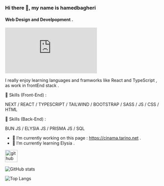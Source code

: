 ### Hi there 👋, my name is hamedbagheri
#### Web Design and Develpopment .
![Web Design and Develpopment](https://biaupload.com/do.php?imgf=org-66346cf1392c1.jpg)

I really enjoy learning languages and framworks like React and TypeScript , as work in frontEnd stack .

🎯 Skills (Front-End) : 

NEXT / REACT / TYPESCRIPT / TAILWIND / BOOTSTRAP / SASS / JS / CSS / HTML 




🎯 Skills (Back-End) : 

BUN JS / ELYSIA JS / PRISMA JS / SQL

- 🔭 I’m currently working on this page : https://cinama.tarino.net . 
- 🌱 I’m currently learning Elysia . 

 
[<img src='https://cdn.jsdelivr.net/npm/simple-icons@3.0.1/icons/github.svg' alt='github' height='40'>](https://github.com/hamedbagheriii)  

![GitHub stats](https://github-readme-stats.vercel.app/api?username=hamedbagheriii&show_icons=true) 




![Top Langs](https://github-readme-stats.vercel.app/api/top-langs/?username=hamedbagheriii&layout=compact)
